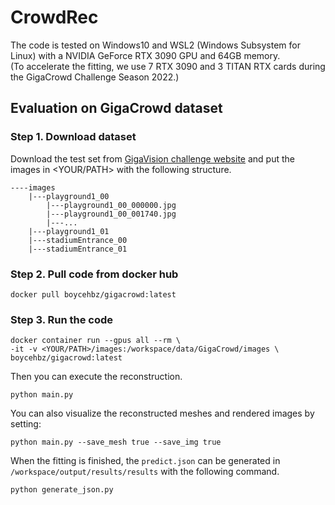 # CrowdRec

The code is tested on Windows10 and WSL2 (Windows Subsystem for Linux) with a NVIDIA GeForce RTX 3090 GPU and 64GB memory.<br>
(To accelerate the fitting, we use 7 RTX 3090 and 3 TITAN RTX cards during the GigaCrowd Challenge Season 2022.)

## Evaluation on GigaCrowd dataset

### Step 1. Download dataset
Download the test set from [GigaVision challenge website](https://www.gigavision.cn/track/track?nav=GigaCrowd&type=nav) and put the images in <YOUR/PATH> with the following structure.

```
----images
    |---playground1_00
        |---playground1_00_000000.jpg
        |---playground1_00_001740.jpg
        |---...
    |---playground1_01
    |---stadiumEntrance_00
    |---stadiumEntrance_01
```

### Step 2. Pull code from docker hub
```
docker pull boycehbz/gigacrowd:latest
```

### Step 3. Run the code
```
docker container run --gpus all --rm \
-it -v <YOUR/PATH>/images:/workspace/data/GigaCrowd/images \
boycehbz/gigacrowd:latest
```
Then you can execute the reconstruction.
```
python main.py
```
You can also visualize the reconstructed meshes and rendered images by setting:
```
python main.py --save_mesh true --save_img true
```

When the fitting is finished, the ```predict.json``` can be generated in ```/workspace/output/results/results``` with the following command.
```
python generate_json.py
```
